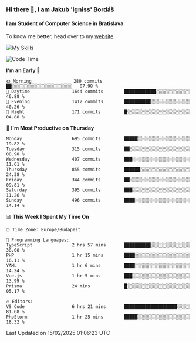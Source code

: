 ### Hi there 👋, I am Jakub 'igniss' Bordáš

#### I am Student of Computer Science in Bratislava
To know me better, head over to my [website](https://bordas.sk).

[![My Skills](https://skillicons.dev/icons?i=js,typescript,html,css,figma,svelte,vue,next,postgresql,nest,express,nodejs)](https://bordas.sk)


<!--START_SECTION:waka-->
![Code Time](http://img.shields.io/badge/Code%20Time-1%2C686%20hrs%205%20mins-blue)

**I'm an Early 🐤** 

```text
🌞 Morning                280 commits         ██░░░░░░░░░░░░░░░░░░░░░░░   07.98 % 
🌆 Daytime                1644 commits        ████████████░░░░░░░░░░░░░   46.88 % 
🌃 Evening                1412 commits        ██████████░░░░░░░░░░░░░░░   40.26 % 
🌙 Night                  171 commits         █░░░░░░░░░░░░░░░░░░░░░░░░   04.88 % 
```
📅 **I'm Most Productive on Thursday** 

```text
Monday                   695 commits         █████░░░░░░░░░░░░░░░░░░░░   19.82 % 
Tuesday                  315 commits         ██░░░░░░░░░░░░░░░░░░░░░░░   08.98 % 
Wednesday                407 commits         ███░░░░░░░░░░░░░░░░░░░░░░   11.61 % 
Thursday                 855 commits         ██████░░░░░░░░░░░░░░░░░░░   24.38 % 
Friday                   344 commits         ██░░░░░░░░░░░░░░░░░░░░░░░   09.81 % 
Saturday                 395 commits         ███░░░░░░░░░░░░░░░░░░░░░░   11.26 % 
Sunday                   496 commits         ████░░░░░░░░░░░░░░░░░░░░░   14.14 % 
```


📊 **This Week I Spent My Time On** 

```text
🕑︎ Time Zone: Europe/Budapest

💬 Programming Languages: 
TypeScript               2 hrs 57 mins       ██████████░░░░░░░░░░░░░░░   38.08 % 
PHP                      1 hr 15 mins        ████░░░░░░░░░░░░░░░░░░░░░   16.11 % 
YAML                     1 hr 6 mins         ████░░░░░░░░░░░░░░░░░░░░░   14.24 % 
Vue.js                   1 hr 5 mins         ███░░░░░░░░░░░░░░░░░░░░░░   13.99 % 
Prisma                   24 mins             █░░░░░░░░░░░░░░░░░░░░░░░░   05.17 % 

🔥 Editors: 
VS Code                  6 hrs 21 mins       ████████████████████░░░░░   81.68 % 
PhpStorm                 1 hr 25 mins        █████░░░░░░░░░░░░░░░░░░░░   18.32 % 
```


 Last Updated on 15/02/2025 01:06:23 UTC
<!--END_SECTION:waka-->

